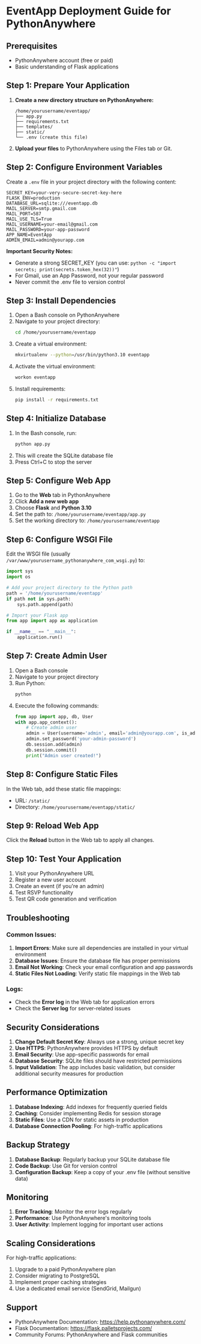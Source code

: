 # EventApp Deployment Guide for PythonAnywhere

## Prerequisites
- PythonAnywhere account (free or paid)
- Basic understanding of Flask applications

## Step 1: Prepare Your Application

1. **Create a new directory structure on PythonAnywhere:**
   ```
   /home/yourusername/eventapp/
   ├── app.py
   ├── requirements.txt
   ├── templates/
   ├── static/
   └── .env (create this file)
   ```

2. **Upload your files** to PythonAnywhere using the Files tab or Git.

## Step 2: Configure Environment Variables

Create a `.env` file in your project directory with the following content:

```env
SECRET_KEY=your-very-secure-secret-key-here
FLASK_ENV=production
DATABASE_URL=sqlite:///eventapp.db
MAIL_SERVER=smtp.gmail.com
MAIL_PORT=587
MAIL_USE_TLS=True
MAIL_USERNAME=your-email@gmail.com
MAIL_PASSWORD=your-app-password
APP_NAME=EventApp
ADMIN_EMAIL=admin@yourapp.com
```

**Important Security Notes:**
- Generate a strong SECRET_KEY (you can use: `python -c "import secrets; print(secrets.token_hex(32))"`)
- For Gmail, use an App Password, not your regular password
- Never commit the .env file to version control

## Step 3: Install Dependencies

1. Open a Bash console on PythonAnywhere
2. Navigate to your project directory:
   ```bash
   cd /home/yourusername/eventapp
   ```
3. Create a virtual environment:
   ```bash
   mkvirtualenv --python=/usr/bin/python3.10 eventapp
   ```
4. Activate the virtual environment:
   ```bash
   workon eventapp
   ```
5. Install requirements:
   ```bash
   pip install -r requirements.txt
   ```

## Step 4: Initialize Database

1. In the Bash console, run:
   ```bash
   python app.py
   ```
2. This will create the SQLite database file
3. Press Ctrl+C to stop the server

## Step 5: Configure Web App

1. Go to the **Web** tab in PythonAnywhere
2. Click **Add a new web app**
3. Choose **Flask** and **Python 3.10**
4. Set the path to: `/home/yourusername/eventapp/app.py`
5. Set the working directory to: `/home/yourusername/eventapp`

## Step 6: Configure WSGI File

Edit the WSGI file (usually `/var/www/yourusername_pythonanywhere_com_wsgi.py`) to:

```python
import sys
import os

# Add your project directory to the Python path
path = '/home/yourusername/eventapp'
if path not in sys.path:
    sys.path.append(path)

# Import your Flask app
from app import app as application

if __name__ == "__main__":
    application.run()
```

## Step 7: Create Admin User

1. Open a Bash console
2. Navigate to your project directory
3. Run Python:
   ```bash
   python
   ```
4. Execute the following commands:
   ```python
   from app import app, db, User
   with app.app_context():
       # Create admin user
       admin = User(username='admin', email='admin@yourapp.com', is_admin=True)
       admin.set_password('your-admin-password')
       db.session.add(admin)
       db.session.commit()
       print("Admin user created!")
   ```

## Step 8: Configure Static Files

In the Web tab, add these static file mappings:
- URL: `/static/`
- Directory: `/home/yourusername/eventapp/static/`

## Step 9: Reload Web App

Click the **Reload** button in the Web tab to apply all changes.

## Step 10: Test Your Application

1. Visit your PythonAnywhere URL
2. Register a new user account
3. Create an event (if you're an admin)
4. Test RSVP functionality
5. Test QR code generation and verification

## Troubleshooting

### Common Issues:

1. **Import Errors**: Make sure all dependencies are installed in your virtual environment
2. **Database Issues**: Ensure the database file has proper permissions
3. **Email Not Working**: Check your email configuration and app passwords
4. **Static Files Not Loading**: Verify static file mappings in the Web tab

### Logs:
- Check the **Error log** in the Web tab for application errors
- Check the **Server log** for server-related issues

## Security Considerations

1. **Change Default Secret Key**: Always use a strong, unique secret key
2. **Use HTTPS**: PythonAnywhere provides HTTPS by default
3. **Email Security**: Use app-specific passwords for email
4. **Database Security**: SQLite files should have restricted permissions
5. **Input Validation**: The app includes basic validation, but consider additional security measures for production

## Performance Optimization

1. **Database Indexing**: Add indexes for frequently queried fields
2. **Caching**: Consider implementing Redis for session storage
3. **Static Files**: Use a CDN for static assets in production
4. **Database Connection Pooling**: For high-traffic applications

## Backup Strategy

1. **Database Backup**: Regularly backup your SQLite database file
2. **Code Backup**: Use Git for version control
3. **Configuration Backup**: Keep a copy of your .env file (without sensitive data)

## Monitoring

1. **Error Tracking**: Monitor the error logs regularly
2. **Performance**: Use PythonAnywhere's monitoring tools
3. **User Activity**: Implement logging for important user actions

## Scaling Considerations

For high-traffic applications:
1. Upgrade to a paid PythonAnywhere plan
2. Consider migrating to PostgreSQL
3. Implement proper caching strategies
4. Use a dedicated email service (SendGrid, Mailgun)

## Support

- PythonAnywhere Documentation: https://help.pythonanywhere.com/
- Flask Documentation: https://flask.palletsprojects.com/
- Community Forums: PythonAnywhere and Flask communities
